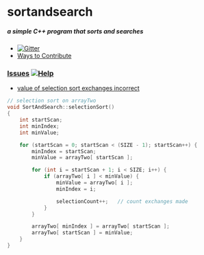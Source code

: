 # sortandsearch
##### a simple C++ program that sorts and searches

- [![Gitter](http://img.shields.io/:chat-on_gitter-33CC99.svg)](https://gitter.im/olzaragoza/sortandsearch "Join the discussion")
- [Ways to Contribute](https://github.com/olzaragoza/sortandsearch/blob/master/CONTRIBUTING.md)

### [Issues](https://github.com/olzaragoza/sortandsearch/issues) [![Help](https://img.shields.io/badge/help-wanted-orange.svg)](https://github.com/olzaragoza/sortandsearch/issues)
- [value of selection sort exchanges incorrect](https://github.com/olzaragoza/sortandsearch/issues/1)

```c++
// selection sort on arrayTwo
void SortAndSearch::selectionSort()
{
	int startScan;
	int	minIndex;
	int	minValue;

	for (startScan = 0; startScan < (SIZE - 1); startScan++) {
		minIndex = startScan;
		minValue = arrayTwo[ startScan ];

		for (int i = startScan + 1; i < SIZE; i++) {
			if (arrayTwo[ i ] < minValue) {
				minValue = arrayTwo[ i ];
				minIndex = i;

				selectionCount++;	// count exchanges made
			}
		}

		arrayTwo[ minIndex ] = arrayTwo[ startScan ];
		arrayTwo[ startScan ] = minValue;
	}
}

```
